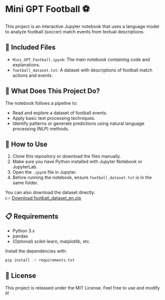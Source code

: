 # Mini GPT Football ⚽

This project is an interactive Jupyter notebook that uses a language model to analyze football (soccer) match events from textual descriptions.

## 📂 Included Files

- `Mini_GPT_Football.ipynb`: The main notebook containing code and explanations.
- `football_dataset.txt`: A dataset with descriptions of football match actions and events.

## 🧠 What Does This Project Do?

The notebook follows a pipeline to:
- Read and explore a dataset of football events.
- Apply basic text processing techniques.
- Identify patterns or generate predictions using natural language processing (NLP) methods.

## 🚀 How to Use

1. Clone this repository or download the files manually.
2. Make sure you have Python installed with Jupyter Notebook or JupyterLab.
3. Open the `.ipynb` file in Jupyter.
4. Before running the notebook, ensure `football_dataset.txt` is in the same folder.

You can also download the dataset directly:  
👉 [Download football_dataset_en.zip](https://github.com/Ag78910/mini-gpt-football/raw/main/football_dataset_en.zip)

## 📋 Requirements

- Python 3.x
- pandas
- (Optional) scikit-learn, matplotlib, etc.

Install the dependencies with:

```bash
pip install -r requirements.txt
```

## 📜 License

This project is released under the MIT License. Feel free to use and modify it!
